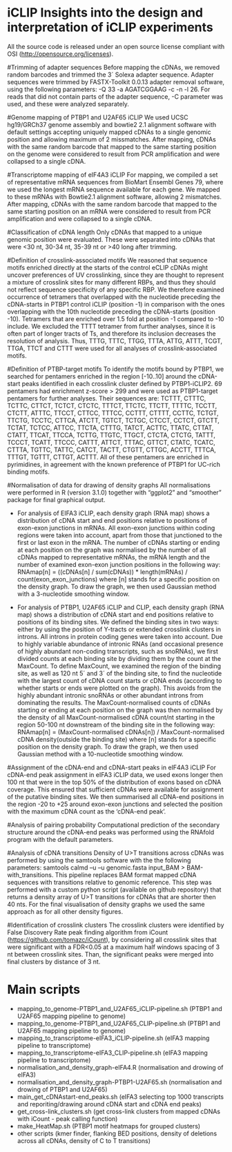 # iCLIP Insights into the design and interpretation of iCLIP experiments
All the source code is released under an open source license compliant with OSI (http://opensource.org/licenses).

#Trimming of adapter sequences
Before mapping the cDNAs, we removed random barcodes and trimmed the 3´ Solexa adapter sequence. Adapter sequences were trimmed by FASTX-Toolkit 0.0.13 adapter removal software, using the following parameters: -Q 33 -a AGATCGGAAG -c -n -l 26. For reads that did not contain parts of the adapter sequence, -C parameter was used, and these were analyzed separately.

#Genome mapping of PTBP1 and U2AF65 iCLIP
We used UCSC hg19/GRCh37 genome assembly and bowtie2 2.1 alignment software with default settings accepting uniquely mapped cDNAs to a single genomic position and allowing maximum of 2 missmatches. After mapping, cDNAs with the same random barcode that mapped to the same starting position on the genome were considered to result from PCR amplification and were collapsed to a single cDNA.

#Transcriptome mapping of eIF4A3 iCLIP
For mapping, we compiled a set of representative mRNA sequences from BioMart Ensembl Genes 79, where we used the longest mRNA sequence available for each gene. We mapped to these mRNAs with Bowtie2.1 alignment software, allowing 2 mismatches. After mapping, cDNAs with the same random barcode that mapped to the same starting position on an mRNA were considered to result from PCR amplification and were collapsed to a single cDNA.

#Classification of cDNA length
Only cDNAs that mapped to a unique genomic position were evaluated. These were separated into cDNAs that were <30 nt, 30-34 nt, 35-39 nt or >40 long after trimming. 

#Definition of crosslink-associated motifs
We reasoned that sequence motifs enriched directly at the starts of the control eCLIP cDNAs might uncover preferences of UV crosslinking, since they are thought to represent a mixture of crosslink sites for many different RBPs, and thus they should not reflect sequence specificity of any specific RBP. We therefore examined occurrence of tetramers that overlapped with the nucleotide preceding the cDNA-starts in PTBP1 control iCLIP (position -1) in comparison with the ones overlapping with the 10th nucleotide preceding the cDNA-starts (position -10). Tetramers that are enriched over 1.5 fold at position -1 compared to -10 include. We excluded the TTTT tetramer from further analyses, since it is often part of longer tracts of Ts, and therefore its inclusion decreases the resolution of analysis. Thus, TTTG, TTTC, TTGG, TTTA, ATTG, ATTT, TCGT, TTGA, TTCT and CTTT were used for all analyses of crosslink-associated motifs.

#Definition of PTBP-target motifs
To identify the motifs bound by PTBP1, we searched for pentamers enriched in the region [-10..10] around the cDNA-start peaks identified in each crosslink cluster defined by PTBP1-iCLIP2.  69 pentamers had enrichment z-score > 299 and were used as PTBP1-target pentamers for further analyses. Their sequences are: TCTTT, CTTTC, TCTTC, CTTCT, TCTCT, CTCTC, TTTCT, TTCTC, TTCTT, TTTTC, TCCTT, CTCTT, ATTTC, TTCCT, CTTCC, TTTCC, CCTTT, CTTTT, CCTTC, TCTGT, TTCTG, TCCTC, CTTCA, ATCTT, TGTCT, TCTGC, CTCCT, CCTCT, GTCTT, TCTAT, TCTCC, ATTCC, TTCTA, CTTTG, TATCT, ACTTC, TTATC, CTTAT, CTATT, TTCAT, TTCCA, TCTTG, TTGTC, TTGCT, CTCTA, CTCTG, TATTT, TCCCT, TCATT, TTCCC, CATTT, ATTCT, TTTAC, GTTCT, CTATC, TCATC, CTTTA, TGTTC, TATTC, CATCT, TACTT, CTGTT, CTTGC, ACCTT, TTTCA, TTTGT, TGTTT, CTTGT, ACTTT. All of these pentamers are enriched in pyrimidines, in agreement with the known preference of PTBP1 for UC-rich binding motifs.

#Normalisation of data for drawing of density graphs
All normalisations were performed in R (version 3.1.0) together with “ggplot2” and “smoother” package for final graphical output.

- For analysis of EIFA3 iCLIP, each density graph (RNA map) shows a distribution of cDNA start and end positions relative to positions of exon-exon junctions in mRNAs. All exon-exon junctions within coding regions were taken into account, apart from those that junctioned to the first or last exon in the mRNA. The number of cDNAs starting or ending at each position on the graph was normalised by the number of all cDNAs mapped to representative mRNAs, the mRNA length and the number of examined exon-exon junction positions in the following way: 
RNAmap[n] = ((cDNAs[n] / sum(cDNAs)) * length(mRNAs) / count(exon_exon_junctions)
where [n] stands for a specific position on the density graph.
To draw the graph, we then used Gaussian method with a 3-nucleotide smoothing window. 

- For analysis of PTBP1, U2AF65 iCLIP and CLIP, each density graph (RNA map) shows a distribution of cDNA start and end positions relative to positions of its binding sites. We defined the binding sites in two ways: either by using the position of Y-tracts or extended crosslink clusters in introns. All introns in protein coding genes were taken into account. Due to highly variable abundance of intronic RNAs (and occasional presence of highly abundant non-coding transcripts, such as snoRNAs), we first divided counts at each binding site by dividing them by the count at the MaxCount. To define MaxCount, we examined the region of the binding site, as well as 120 nt 5´ and 3´ of the binding site, to find the nucleotide with the largest count of cDNA count starts or cDNA ends (according to whether starts or ends were plotted on the graph). This avoids from the highly abundant intronic snoRNAs or other abundant introns from dominating the results. The MaxCount-normalised counts of cDNAs starting or ending at each position on the graph was then normalised by the density of all MaxCount-normalised cDNA count/nt starting in the region 50-100 nt downstream of the binding site in the following way: 
RNAmap[n] = (MaxCount-normalised cDNAs[n]) / MaxCount-normalised cDNA density(outside the binding site)
where [n] stands for a specific position on the density graph.
To draw the graph, we then used Gaussian method with a 10-nucleotide smoothing window. 

#Assignment of the cDNA-end and cDNA-start peaks in eIF4A3 iCLIP
For cDNA-end peak assignment in eIFA3 iCLIP data, we used exons longer then 100 nt that were in the top 50% of the distribution of exons based on cDNA coverage. This ensured that sufficient cDNAs were available for assignment of the putative binding sites. We then summarised all cDNA-end positions in the region -20 to +25 around exon-exon junctions and selected the position with the maximum cDNA count as the ‘cDNA-end peak’.

#Analysis of pairing probability
Computational prediction of the secondary structure around the cDNA-end peaks was performed using the RNAfold program with the default parameters.

#Analysis of cDNA transitions
Density of U>T transitions across cDNAs was performed by using the samtools software with the the following parameters: samtools calmd –u –u genomic.fasta input_BAM > BAM-with_transitions. This pipeline replaces BAM format mapped cDNA sequences with transitions relative to genomic reference. This step was performed with a custom python script (available on github repository) that returns a density array of U>T transitions for cDNAs that are shorter then 40 nts. For the final visualisation of density graphs we used the same approach as for all other density figures. 

#Identification of crosslink clusters
The crosslink clusters were identified by False Discovery Rate peak finding algorithm from iCount (https://github.com/tomazc/iCount), by considering all crosslink sites that were significant with a FDR<0.05 at a maximum half windows spacing of 3 nt between crosslink sites. Than, the significant peaks were merged into final clusters by distance of 3 nt.

# Main scripts
 - mapping_to_genome-PTBP1_and_U2AF65_iCLIP-pipeline.sh (PTBP1 and U2AF65 mapping pipeline to genome)
 - mapping_to_genome-PTBP1_and_U2AF65_CLIP-pipeline.sh (PTBP1 and U2AF65 mapping pipeline to genome)
 - mapping_to_transcriptome-eIFA3_iCLIP-pipeline.sh (eIFA3 mapping pipeline to transcriptome)
 - mapping_to_transcriptome-eIFA3_CLIP-pipeline.sh (eIFA3 mapping pipeline to transcriptome)
 - normalisation_and_density_graph-eIFA4.R (normalisation and drowing of eIFA3)
 - normalisation_and_density_graph-PTBP1-U2AF65.sh (normalisation and drowing of PTBP1 and U2AF65)
 - main_get_cDNAstart-end_peaks.sh (eIFA3 selecting top 1000 transcripts and reporiting/drawing around cDNA start and cDNA end peaks)
 - get_cross-link_clusters.sh (get cross-link clusters from mapped cDNAs with iCount - peak calling function)
 - make_HeatMap.sh (PTBP1 motif heatmaps for grouped clusters)
 - other scripts (kmer finder, flanking BED positions, density of deletions across all cDNAs, density of C to T transitions)
